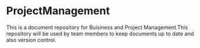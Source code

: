 # ProjectManagement

This is a document repository for Buisiness and Project Management.This repository will be used by team members to keep documents up to date and also version control.
